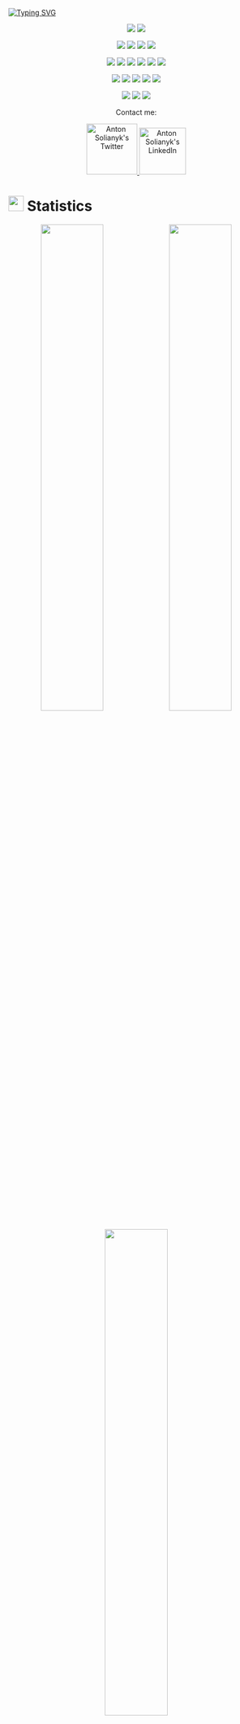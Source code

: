 <a href="https://git.io/typing-svg"><img src="https://readme-typing-svg.demolab.com?font=Fira+Code&pause=100&background=33333300&center=true&width=1000&lines=I+always+win;I+never+lose" alt="Typing SVG" /></a>

<p>
<div align="center" target="_blank">
  <img src="https://img.shields.io/twitter/follow/anton_solianyk?style=social">
  <img src="https://img.shields.io/github/followers/antonio-backnotfront?style=social">
</div>
</p>

<p>
<div align="center">
<img src="https://img.shields.io/badge/Java-ED8B00?style=for-the-badge&logo=openjdk&logoColor=white">
  <img src="https://img.shields.io/badge/JavaScript-000000.svg?style=for-the-badge&logo=javascript&logoColor=F7E017">
  <img src="https://img.shields.io/badge/HTML5-F26624.svg?style=for-the-badge&logo=html5&logoColor=white">
  <img src="https://img.shields.io/badge/CSS-2465F1.svg?style=for-the-badge&logo=CSS3&logoColor=white">
</div>
</p>

<p>
<div align="center">
<img src="https://img.shields.io/badge/React-20232A?style=for-the-badge&logo=react&logoColor=61DAFB">
<img src="https://img.shields.io/badge/React_Router-CA4245?style=for-the-badge&logo=react-router&logoColor=white">
<img src="https://img.shields.io/badge/Redux-593D88?style=for-the-badge&logo=redux&logoColor=white">
<img src="https://img.shields.io/badge/Sass-CC6699?style=for-the-badge&logo=sass&logoColor=white">
<img src="https://img.shields.io/badge/Tailwind_CSS-38B2AC?style=for-the-badge&logo=tailwind-css&logoColor=white">
<img src="https://img.shields.io/badge/Vite-B73BFE?style=for-the-badge&logo=vite&logoColor=FFD62E">
</div>
</p>

<p>
<div align="center">
<img src="https://img.shields.io/badge/Figma-F24E1E?style=for-the-badge&logo=figma&logoColor=white">
  <img src="https://img.shields.io/badge/GitHub-%23121011.svg?style=for-the-badge&logo=github&logoColor=white">
  <img src="https://img.shields.io/badge/Git-%23F05033.svg?style=for-the-badge&logo=git&logoColor=white">
  <img src="https://img.shields.io/badge/Visual%20Studio%20Code-0078d7.svg?style=for-the-badge&logo=visual-studio-code&logoColor=white">
  <img src="https://img.shields.io/badge/-Stackoverflow-FE7A16?style=for-the-badge&logo=stack-overflow&logoColor=white">
</div>
</p>

<p>
<div align="center">
  <img src="https://img.shields.io/badge/Jira-2684FF.svg?style=for-the-badge&logo=Jira&logoColor=white">
  <img src="https://img.shields.io/badge/Notion-%23000000.svg?style=for-the-badge&logo=notion&logoColor=white">
  <img src="https://img.shields.io/badge/Miro-F7C922?style=for-the-badge&logo=Miro&logoColor=050036">
</div>
</p>

<p align="center">Contact me:</p>
<p>
<div align="center">
	<a href="https://twitter.com/anton_solianyk" rel="nofollow">
  		<img alt="Anton Solianyk's Twitter" width="100px" src="https://img.shields.io/badge/LinkedIn-0077B5?style=for-the-badge&logo=linkedin&logoColor=white" style="max-width: 100%;">
	</a>
	<a href="https://www.linkedin.com/in/anton-solianyk-906453221/" rel="nofollow">
  		<img alt="Anton Solianyk's LinkedIn" width="92px" src="https://img.shields.io/badge/Twitter-1DA1F2?style=for-the-badge&logo=twitter&logoColor=white" style="max-width: 100%;">
	</a>
</div>
</p>

# <img src="https://media4.giphy.com/media/MIGbtLZoVjbl0bYbAd/giphy.gif?cid=ecf05e472t2h0i8d7dcjaoau9iqtchhr899hxmpxzzgc7lyw&rid=giphy.gif" width="30"> Statistics

<p align="center">
	<img width="49.5%" src="https://github-readme-streak-stats.herokuapp.com/?user=antonio-backnotfront&theme=radical&hide_border=true">	
    <img width="49.5%" src="https://github-readme-stats.vercel.app/api?username=antonio-backnotfront&show_icons=true&include_all_commits=true&theme=radical&hide_border=true">
</p>

<br/>

<p align="center">
    <img width="49.5%" src="https://github-readme-stats.vercel.app/api/top-langs/?username=antonio-backnotfront&theme=radical&bg_color=282828&hide_border=true&include_all_commits=true&count_private=true&layout=compact"></p>
<br>


<p align="center"><img src="https://profile-counter.glitch.me/antonio-backnotfront/count.svg"></p>

## <img src="https://media1.giphy.com/media/Q8PQ1KuarrYucCMVTJ/giphy.gif?cid=ecf05e47odgm8bs8cmb8cf1ijmfzqaeeu9fzmx6nbcv06ky2&rid=giphy.gif" width="30"> Current Projects
<ul>			
	<li><i><a href="https://github.com/Igoryakib/ForecastPet">Forecast Fox</a></i>:<ul><li>A pet-project's main idea is to provide accurate weather forecast from any edge of the world as well as convenient User Interface in order to make users feel comfortable during their new experience with Forecast Fox</li></ul></li>
</ul>

## <img src="https://user-images.githubusercontent.com/82110564/189553856-2e7f8f30-80b4-484f-bfaa-9e5eb10f24e5.gif" width="30">About Me


